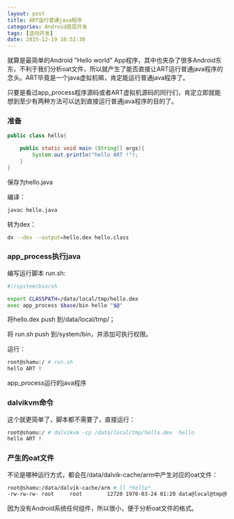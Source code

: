```yaml
---
layout: post
title: ART运行普通java程序
categories: Android底层开发
tags: [逆向开发]
date: 2015-12-19 16:52:30
---
```


就算是最简单的Android "Hello world"  App程序，其中也夹杂了很多Android东东，不利于我们分析oat文件，所以就产生了能否直接让ART运行普通java程序的念头。ART毕竟是一个java虚拟机嘛，肯定能运行普通java程序了。

<!--more-->

只要是看过app_process程序源码或者ART虚拟机源码的同行们，肯定立即就能想到至少有两种方法可以达到直接运行普通java程序的目的了。


### 准备

```java
public class hello{

    public static void main (String[] args){
        System.out.println("hello ART !");
    }
}
```
保存为hello.java

编译：
```bash
javac hello.java
```
转为dex：

```bash
dx --dex --output=hello.dex hello.class
```


### app_process执行java


编写运行脚本 run.sh:
```bash
#!/system/bin/sh

export CLASSPATH=/data/local/tmp/hello.dex
exec app_process $base/bin hello "$@"
```
将hello.dex push 到/data/local/tmp/；

将 run.sh push 到/system/bin，并添加可执行权限。

运行：

```bash
root@shamu:/ # run.sh                                                          
hello ART !
```

app_process运行的java程序

### dalvikvm命令


这个就更简单了，脚本都不需要了，直接运行：
```bash
root@shamu:/ # dalvikvm -cp /data/local/tmp/hello.dex  hello                   
hello ART !

```





### 产生的oat文件

不论是哪种运行方式，都会在/data/dalvik-cache/arm中产生对应的oat文件：

```bash
root@shamu:/data/dalvik-cache/arm # ll *hello*                                 
-rw-rw-rw- root     root        12720 1970-03-24 01:20 data@local@tmp@hello.dex
```

因为没有Android系统任何组件，所以很小，便于分析oat文件的格式。
